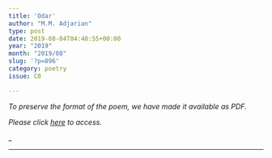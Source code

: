 ```yaml
---
title: 'Odar'
author: "M.M. Adjarian"
type: post
date: 2019-08-04T04:48:55+00:00
year: "2019"
month: "2019/08"
slug: '?p=896'
category: poetry
issue: C8

---
```

_To preserve the format of the poem, we have made it available as PDF._

__Please click_ [here][1] _to access.__

_  
_ __

 [1]: http://bombayliterarymagazine.com/wp-content/uploads/2019/08/Odar-MM-Adjarian-1.pdf
